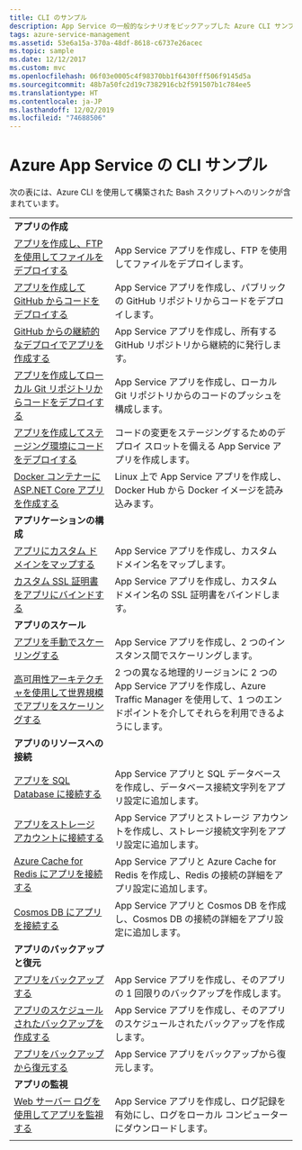 ```yaml
---
title: CLI のサンプル
description: App Service の一般的なシナリオをピックアップした Azure CLI サンプルをご覧いただけます。 App Service のデプロイまたは管理タスクを自動化する方法について説明します。
tags: azure-service-management
ms.assetid: 53e6a15a-370a-48df-8618-c6737e26acec
ms.topic: sample
ms.date: 12/12/2017
ms.custom: mvc
ms.openlocfilehash: 06f03e0005c4f98370bb1f6430fff506f9145d5a
ms.sourcegitcommit: 48b7a50fc2d19c7382916cb2f591507b1c784ee5
ms.translationtype: HT
ms.contentlocale: ja-JP
ms.lasthandoff: 12/02/2019
ms.locfileid: "74688506"
---
```

# <a name="cli-samples-for-azure-app-service"></a>Azure App Service の CLI サンプル

次の表には、Azure CLI を使用して構築された Bash スクリプトへのリンクが含まれています。

| | |
|-|-|
|**アプリの作成**||
| [アプリを作成し、FTP を使用してファイルをデプロイする](./scripts/cli-deploy-ftp.md?toc=%2fcli%2fazure%2ftoc.json)| App Service アプリを作成し、FTP を使用してファイルをデプロイします。 |
| [アプリを作成して GitHub からコードをデプロイする](./scripts/cli-deploy-github.md?toc=%2fcli%2fazure%2ftoc.json)| App Service アプリを作成し、パブリックの GitHub リポジトリからコードをデプロイします。 |
| [GitHub からの継続的なデプロイでアプリを作成する](./scripts/cli-continuous-deployment-github.md?toc=%2fcli%2fazure%2ftoc.json)| App Service アプリを作成し、所有する GitHub リポジトリから継続的に発行します。 |
| [アプリを作成してローカル Git リポジトリからコードをデプロイする](./scripts/cli-deploy-local-git.md?toc=%2fcli%2fazure%2ftoc.json) | App Service アプリを作成し、ローカル Git リポジトリからのコードのプッシュを構成します。 |
| [アプリを作成してステージング環境にコードをデプロイする](./scripts/cli-deploy-staging-environment.md?toc=%2fcli%2fazure%2ftoc.json) | コードの変更をステージングするためのデプロイ スロットを備える App Service アプリを作成します。 |
| [Docker コンテナーに ASP.NET Core アプリを作成する](./scripts/cli-linux-docker-aspnetcore.md?toc=%2fcli%2fazure%2ftoc.json)| Linux 上で App Service アプリを作成し、Docker Hub から Docker イメージを読み込みます。 |
|**アプリケーションの構成**||
| [アプリにカスタム ドメインをマップする](./scripts/cli-configure-custom-domain.md?toc=%2fcli%2fazure%2ftoc.json)| App Service アプリを作成し、カスタム ドメイン名をマップします。 |
| [カスタム SSL 証明書をアプリにバインドする](./scripts/cli-configure-ssl-certificate.md?toc=%2fcli%2fazure%2ftoc.json)| App Service アプリを作成し、カスタム ドメイン名の SSL 証明書をバインドします。 |
|**アプリのスケール**||
| [アプリを手動でスケーリングする](./scripts/cli-scale-manual.md?toc=%2fcli%2fazure%2ftoc.json) | App Service アプリを作成し、2 つのインスタンス間でスケーリングします。 |
| [高可用性アーキテクチャを使用して世界規模でアプリをスケーリングする](./scripts/cli-scale-high-availability.md?toc=%2fcli%2fazure%2ftoc.json) | 2 つの異なる地理的リージョンに 2 つの App Service アプリを作成し、Azure Traffic Manager を使用して、1 つのエンドポイントを介してそれらを利用できるようにします。 |
|**アプリのリソースへの接続**||
| [アプリを SQL Database に接続する](./scripts/cli-connect-to-sql.md?toc=%2fcli%2fazure%2ftoc.json)| App Service アプリと SQL データベースを作成し、データベース接続文字列をアプリ設定に追加します。 |
| [アプリをストレージ アカウントに接続する](./scripts/cli-connect-to-storage.md?toc=%2fcli%2fazure%2ftoc.json)| App Service アプリとストレージ アカウントを作成し、ストレージ接続文字列をアプリ設定に追加します。 |
| [Azure Cache for Redis にアプリを接続する](./scripts/cli-connect-to-redis.md?toc=%2fcli%2fazure%2ftoc.json) | App Service アプリと Azure Cache for Redis を作成し、Redis の接続の詳細をアプリ設定に追加します。 |
| [Cosmos DB にアプリを接続する](./scripts/cli-connect-to-documentdb.md?toc=%2fcli%2fazure%2ftoc.json) | App Service アプリと Cosmos DB を作成し、Cosmos DB の接続の詳細をアプリ設定に追加します。 |
|**アプリのバックアップと復元**||
| [アプリをバックアップする](./scripts/cli-backup-onetime.md?toc=%2fcli%2fazure%2ftoc.json) | App Service アプリを作成し、そのアプリの 1 回限りのバックアップを作成します。 |
| [アプリのスケジュールされたバックアップを作成する](./scripts/cli-backup-scheduled.md?toc=%2fcli%2fazure%2ftoc.json) | App Service アプリを作成し、そのアプリのスケジュールされたバックアップを作成します。 |
| [アプリをバックアップから復元する](./scripts/cli-backup-restore.md?toc=%2fcli%2fazure%2ftoc.json) | App Service アプリをバックアップから復元します。 |
|**アプリの監視**||
| [Web サーバー ログを使用してアプリを監視する](./scripts/cli-monitor.md?toc=%2fcli%2fazure%2ftoc.json) | App Service アプリを作成し、ログ記録を有効にし、ログをローカル コンピューターにダウンロードします。 |
| | |